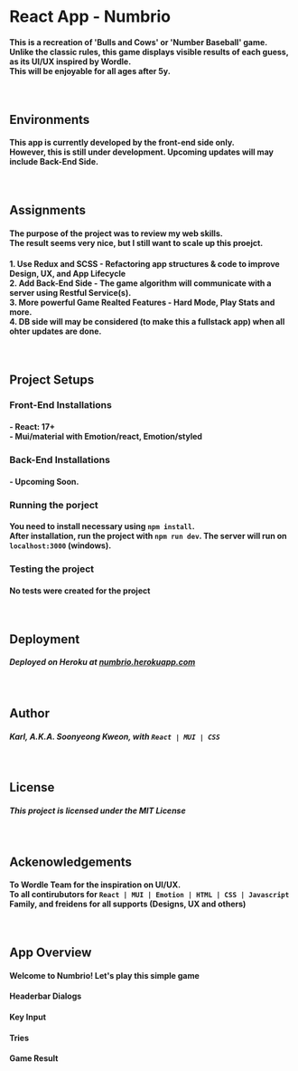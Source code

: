 # React App  - Numbrio
#### This is a recreation of 'Bulls and Cows' or 'Number Baseball' game. <br/> Unlike the classic rules, this game displays visible results of each guess, as its UI/UX inspired by Wordle. <br/> This will be enjoyable for all ages after 5y.
<br/>

## Environments
#### This app is currently developed by the front-end side only. <br/> However, this is still under development. Upcoming updates will may include Back-End Side.
<br/>

## Assignments
#### The purpose of the project was to review my web skills. <br/> The result seems very nice, but I still want to scale up this proejct. 
#### 1. Use Redux and SCSS - Refactoring app structures & code to improve Design, UX, and App Lifecycle <br/> 2. Add Back-End Side - The game algorithm will communicate with a server using Restful Service(s).<br/> 3. More powerful Game Realted Features - Hard Mode, Play Stats and more. <br/> 4. DB side will may be considered (to make this a fullstack app) when all ohter updates are done.
<br/>

## Project Setups
### Front-End Installations
#### - React: 17+ <br/> - Mui/material with Emotion/react, Emotion/styled
### Back-End Installations
#### - Upcoming Soon. 
### Running the porject
#### You need to install necessary  using `npm install`.  <br/> After installation, run the project with `npm run dev`. The server will run on `localhost:3000` (windows).
### Testing the project
#### No tests were created for the project
<br/>

## Deployment
##### Deployed on Heroku at <a href="https://numbrio.herokuapp.com/">numbrio.herokuapp.com</a>
<br/>

## Author 
##### Karl, A.K.A. Soonyeong Kweon, with `React | MUI | CSS`
<br/>

## License
##### This project is licensed under the MIT License
<br/>

## Ackenowledgements
#### To Wordle Team for the inspiration on UI/UX. <br/> To all contirubutors for `React | MUI | Emotion | HTML | CSS | Javascript`<br/>Family, and freidens for all supports (Designs, UX and others)
<br/>

## App Overview
#### Welcome to Numbrio! Let's play this simple game
#### Headerbar Dialogs
#### Key Input
#### Tries
#### Game Result
